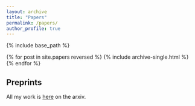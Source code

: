 ```yaml
---
layout: archive
title: "Papers"
permalink: /papers/
author_profile: true
---
```


{% include base_path %}

{% for post in site.papers reversed %}
  {% include archive-single.html %}
{% endfor %}

## Preprints
All my work is [here](https://arxiv.org/search/?query=mckay_b_1&searchtype=all&source=header) on the arxiv.
